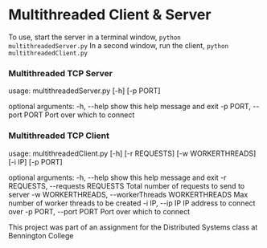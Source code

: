 Multithreaded Client & Server
=============================

To use, start the server in a terminal window, `python multithreadedServer.py`
In a second window, run the client, `python multithreadedClient.py`


### Multithreaded TCP Server 

usage: multithreadedServer.py [-h] [-p PORT]

optional arguments:
  -h, --help            show this help message and exit
  -p PORT, --port PORT  Port over which to connect


### Multithreaded TCP Client 

usage: multithreadedClient.py [-h] [-r REQUESTS] [-w WORKERTHREADS] [-i IP] [-p PORT]

optional arguments:
  -h, --help            							show this help message and exit
  -r REQUESTS, --requests REQUESTS 					Total number of requests to send to server
  -w WORKERTHREADS, --workerThreads WORKERTHREADS 	Max number of worker threads to be created
  -i IP, --ip IP        							IP address to connect over
  -p PORT, --port PORT  							Port over which to connect








This project was part of an assignment for the Distributed Systems class at Bennington College